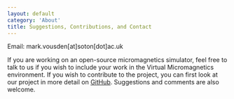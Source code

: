 ```yaml
---
layout: default
category: 'About'
title: Suggestions, Contributions, and Contact
---
```


Email: mark.vousden[at]soton[dot]ac.uk

If you are working on an open-source micromagnetics simulator, feel free to
talk to us if you wish to include your work in the Virtual Micromagnetics
environment. If you wish to contribute to the project, you can first look at
our project in more detail on
[GitHub](https://github.com/computationalmodelling/virtualmicromagnetics/).
Suggestions and comments are also welcome.